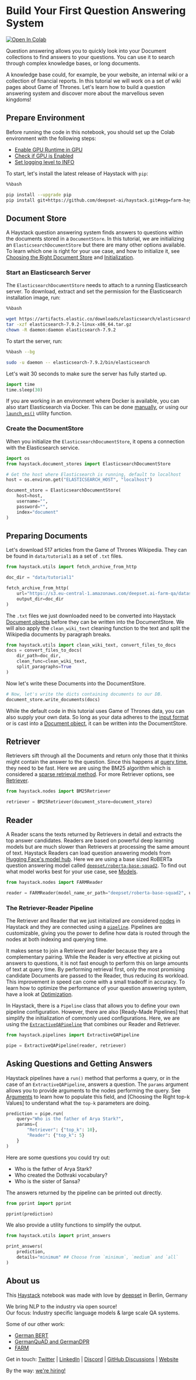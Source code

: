 <!---
title: "Tutorial 1"
metaTitle: "Build Your First QA System"
metaDescription: ""
slug: "/docs/tutorial1"
date: "2020-09-03"
id: "tutorial1md"
--->

# Build Your First Question Answering System

[![Open In Colab](https://colab.research.google.com/assets/colab-badge.svg)](https://colab.research.google.com/github/deepset-ai/haystack-tutorials/blob/main/tutorials/01_Basic_QA_Pipeline.ipynb)

Question answering allows you to quickly look into your Document collections to find answers to your questions. You can use it to search through complex knowledge bases, or long documents.

A knowledge base could, for example, be your website, an internal wiki or a collection of financial reports. In this tutorial we will work on a set of wiki pages about Game of Thrones. Let's learn how to build a question answering system and discover more about the marvellous seven kingdoms!


## Prepare Environment

Before running the code in this notebook, you should set up the Colab environment with the following steps:
- [Enable GPU Runtime in GPU]()
- [Check if GPU is Enabled]()
- [Set logging level to INFO]()


To start, let's install the latest release of Haystack with `pip`:


```bash
%%bash

pip install --upgrade pip
pip install git+https://github.com/deepset-ai/haystack.git#egg=farm-haystack[colab]
```

## Document Store

A Haystack question answering system finds answers to questions within the documents stored in a `DocumentStore`. In this tutorial, we are initializing an `ElasticsearchDocumentStore` but there are many other options available. To learn which one is right for your use case, and how to initialize it, see [Choosing the Right Document Store](https://haystack.deepset.ai/components/document-store#choosing-the-right-document-store) and [Initialization](https://haystack.deepset.ai/components/document-store#initialisation).


### Start an Elasticsearch Server

The `ElasticsearchDocumentStore` needs to attach to a running Elasticsearch server. To download, extract and set the permission for the Elasticsearch installation image, run:


```bash
%%bash

wget https://artifacts.elastic.co/downloads/elasticsearch/elasticsearch-7.9.2-linux-x86_64.tar.gz -q
tar -xzf elasticsearch-7.9.2-linux-x86_64.tar.gz
chown -R daemon:daemon elasticsearch-7.9.2
```

To start the server, run:


```bash
%%bash --bg

sudo -u daemon -- elasticsearch-7.9.2/bin/elasticsearch
```

Let's wait 30 seconds to make sure the server has fully started up.


```python
import time
time.sleep(30)
```

If you are working in an environment where Docker is available, you can also start Elasticsearch via Docker. This can be done [manually](https://haystack.deepset.ai/components/document-store#initialisation), or using our [`launch_es()`]() utility function.

### Create the DocumentStore

When you initialize the `ElasticsearchDocumentStore`, it opens a connection with the Elasticsearch service.


```python
import os
from haystack.document_stores import ElasticsearchDocumentStore

# Get the host where Elasticsearch is running, default to localhost
host = os.environ.get("ELASTICSEARCH_HOST", "localhost")

document_store = ElasticsearchDocumentStore(
    host=host,
    username="",
    password="",
    index="document"
)
```

## Preparing Documents

Let's download 517 articles from the Game of Thrones Wikipedia. They can be found in `data/tutorial1` as a set of `.txt` files.


```python
from haystack.utils import fetch_archive_from_http

doc_dir = "data/tutorial1"

fetch_archive_from_http(
    url="https://s3.eu-central-1.amazonaws.com/deepset.ai-farm-qa/datasets/documents/wiki_gameofthrones_txt1.zip",
    output_dir=doc_dir
)
```

The `.txt` files we just downloaded need to be converted into Haystack [Document objects](https://haystack.deepset.ai/components/documents-answers-labels#document) before they can be written into the DocumentStore. We will also apply the `clean_wiki_text` cleaning function to the text and split the Wikipedia documents by paragraph breaks.


```python
from haystack.utils import clean_wiki_text, convert_files_to_docs
docs = convert_files_to_docs(
    dir_path=doc_dir,
    clean_func=clean_wiki_text,
    split_paragraphs=True
)
```

Now let's write these Documents into the DocumentStore.


```python
# Now, let's write the dicts containing documents to our DB.
document_store.write_documents(docs)
```

While the default code in this tutorial uses Game of Thrones data, you can also supply your own data. So long as your data adheres to the [input format](https://haystack.deepset.ai/components/document-store#input-format) or is cast into a [Document object](https://haystack.deepset.ai/components/documents-answers-labels#document), it can be written into the DocumentStore.

## Retriever

Retrievers sift through all the Documents and return only those that it thinks might contain the answer to the question. Since this happens at [query time](), they need to be fast. Here we are using the BM25 algorithm which is considered a [sparse retrieval method](https://haystack.deepset.ai/pipeline_nodes/retriever#deeper-dive-dense-vs-sparse). For more Retriever options, see [Retriever](https://haystack.deepset.ai/pipeline_nodes/retriever).


```python
from haystack.nodes import BM25Retriever

retriever = BM25Retriever(document_store=document_store)
```

## Reader

A Reader scans the texts returned by Retrievers in detail and extracts the top answer candidates. Readers are based on powerful deep learning models but are much slower than Retrievers at processing the same amount of text. Haystack Readers can load question answering models from [Hugging Face's model hub](https://huggingface.co/models?pipeline_tag=question-answering&sort=downloads). Here we are using a base sized RoBERTa question answering model called [`deepset/roberta-base-squad2`](https://huggingface.co/deepset/roberta-base-squad2). To find out what model works best for your use case, see [Models](https://haystack.deepset.ai/pipeline_nodes/reader#models).


```python
from haystack.nodes import FARMReader

reader = FARMReader(model_name_or_path="deepset/roberta-base-squad2", use_gpu=True)
```

### The Retriever-Reader Pipeline

The Retriever and Reader that we just initialized are considered [nodes](https://haystack.deepset.ai/pipeline_nodes/overview) in Haystack and they are connected using a [`pipeline`](https://haystack.deepset.ai/components/pipelines). Pipelines are customizable, giving you the power to define how data is routed through the nodes at both indexing and querying time.

It makes sense to join a Retriever and Reader because they are a complementary pairing. While the Reader is very effective at picking out answers to questions, it is not fast enough to perform this on large amounts of text at query time. By performing retrieval first, only the most promising candidate Documents are passed to the Reader, thus reducing its workload. This improvement in speed can come with a small tradeoff in accuracy. To learn how to optimize the performance of your question answering system, have a look at [Optimization](https://haystack.deepset.ai/guides/optimization).

In Haystack, there is a `Pipeline` class that allows you to define your own pipeline configuration. However, there are also [Ready-Made Pipelines] that simplify the initialization of commonly used configurations. Here, we are using the [`ExtractiveQAPipeline`](https://haystack.deepset.ai/components/ready-made-pipelines#extractiveqapipeline) that combines our Reader and Retriever.



```python
from haystack.pipelines import ExtractiveQAPipeline

pipe = ExtractiveQAPipeline(reader, retriever)
```

## Asking Questions and Getting Answers

Haystack pipelines have a `run()` method that performs a query, or in the case of an `ExtractiveQAPipeline`, answers a question. The `params` argument allows you to provide arguments to the nodes performing the query. See [Arguments](https://haystack.deepset.ai/components/pipelines#arguments) to learn how to populate this field, and [Choosing the Right top-k Values] to understand what the `top-k` parameters are doing.


```python
prediction = pipe.run(
    query="Who is the father of Arya Stark?",
    params={
        "Retriever": {"top_k": 10},
        "Reader": {"top_k": 5}
    }
)
```

Here are some questions you could try out:
- Who is the father of Arya Stark?
- Who created the Dothraki vocabulary?
- Who is the sister of Sansa?

The answers returned by the pipeline can be printed out directly.


```python
from pprint import pprint

pprint(prediction)
```

We also provide a utility functions to simplify the output.


```python
from haystack.utils import print_answers

print_answers(
    prediction,
    details="minimum" ## Choose from `minimum`, `medium` and `all`
)
```

## About us

This [Haystack](https://github.com/deepset-ai/haystack/) notebook was made with love by [deepset](https://deepset.ai/) in Berlin, Germany

We bring NLP to the industry via open source!  
Our focus: Industry specific language models & large scale QA systems.  
  
Some of our other work: 
- [German BERT](https://deepset.ai/german-bert)
- [GermanQuAD and GermanDPR](https://deepset.ai/germanquad)
- [FARM](https://github.com/deepset-ai/FARM)

Get in touch:
[Twitter](https://twitter.com/deepset_ai) | [LinkedIn](https://www.linkedin.com/company/deepset-ai/) | [Discord](https://haystack.deepset.ai/community/join) | [GitHub Discussions](https://github.com/deepset-ai/haystack/discussions) | [Website](https://deepset.ai)

By the way: [we're hiring!](https://www.deepset.ai/jobs)

